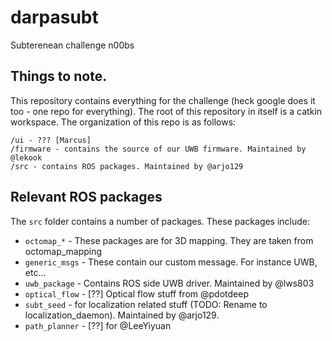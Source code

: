 # darpasubt
Subterenean challenge n00bs

## Things to note.
This repository contains everything for the challenge (heck google does it too - one repo for everything). The root of this repository in itself is a catkin workspace.
The organization of this repo is as follows:

````
/ui - ??? [Marcus]
/firmware - contains the source of our UWB firmware. Maintained by @lekook
/src - contains ROS packages. Maintained by @arjo129
````

## Relevant ROS packages

The `src` folder contains a number of packages. These packages include:
 - `octomap_*` - These packages are for 3D mapping. They are taken from octomap_mapping
 - `generic_msgs` - These contain our custom message. For instance UWB, etc... 
 - `uwb_package` - Contains ROS side UWB driver. Maintained by @lws803
 - `optical_flow` - [??] Optical flow stuff from @pdotdeep
 - `subt_seed` - for localization related stuff (TODO: Rename to localization_daemon). Maintained by @arjo129.
 - `path_planner` - [??] for @LeeYiyuan

